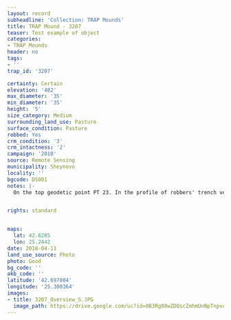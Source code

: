 ```yaml
---
layout: record
subheadline: 'Collection: TRAP Mounds'
title: TRAP Mound - 3207
teaser: Test example of object
categories:
- TRAP Mounds
header: no
tags:
- ''
trap_id: '3207'

certainty: Certain
elevation: '482'
max_diameter: '35'
min_diameter: '35'
height: '5'
size_category: Medium
surrounding_land_use: Pasture
surface_condition: Pasture
robbed: Yes
crm_condition: '3'
crm_intactness: '2'
campaign: '2010'
source: Remote Sensing
municipality: Sheynovo
locality: ''
bgcode: DS001
notes: |-
  On the top geodetic point PT 23. In the profile of robbers' trench very fine soil with small stones.


rights: standard


maps:
  lat: 42.6285
  lon: 25.2442
date: 2018-04-11
land_use_source: Photo
photo: Good
bg_code: ''
akb_code: ''
latitude: '42.697804'
longitude: '25.300364'
images:
- title: 3207_Overview_S.JPG
  image_path: https://drive.google.com/uc?id=0B3Rg88wZDQscZmhmUnNpTnpvcUU
---
```

